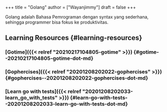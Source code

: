 +++
title = "Golang"
author = ["Wayanjimmy"]
draft = false
+++

Golang adalah Bahasa Pemrograman dengan syntax yang sederhana, sehingga programmer bisa fokus ke produktivitas.


## Learning Resources {#learning-resources}


### [Gotime]({{< relref "20210217104805-gotime" >}}) {#gotime--20210217104805-gotime-dot-md}


### [Gophercises]({{< relref "20201208202022-gophercises" >}}) {#gophercises--20201208202022-gophercises-dot-md}


### [Learn go with tests]({{< relref "20201208202033-learn_go_with_tests" >}}) {#learn-go-with-tests--20201208202033-learn-go-with-tests-dot-md}
